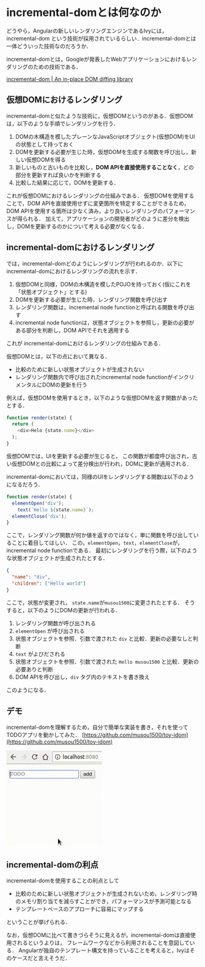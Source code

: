 # incremental-domとは何なのか

どうやら，Angularの新しいレンダリングエンジンであるIvyには，incremental-dom という技術が採用されているらしい．incremental-domとは一体どういった技術なのだろうか．

incremental-domとは，Googleが発表したWebアプリケーションにおけるレンダリングのための技術である．

[incremental-dom | An in-place DOM diffing library](http://google.github.io/incremental-dom/)



## 仮想DOMにおけるレンダリング

incremental-domと似たような技術に，仮想DOMというのがある．仮想DOMは，以下のような手順でレンダリングを行う．

1. DOMの木構造を模したプレーンなJavaScriptオブジェクト(仮想DOM)をUIの状態として持っておく
2. DOMを更新する必要が生じた時，仮想DOMを生成する関数を呼び出し，新しい仮想DOMを得る
3. 新しいものと古いものを比較し，**DOM APIを直接使用することなく**，どの部分を更新すれば良いかを判断する
4. 比較した結果に応じて，DOMを更新する．

これが仮想DOMにおけるレンダリングの仕組みである．
仮想DOMを使用することで，DOM APIを直接使用せずに変更箇所を特定することができるため，DOM APIを使用する箇所は少なく済み，より良いレンダリングのパフォーマンスが得られる．
加えて，アプリケーションの開発者がどのように差分を検出し，DOMを更新するのかについて考える必要がなくなる．



## incremental-domにおけるレンダリング

では，incremental-domどのようにレンダリングが行われるのか．以下にincremental-domにおけるレンダリングの流れを示す．

1. 仮想DOMと同様，DOMの木構造を模したPOJOを持っておく(仮にこれを「状態オブジェクト」とする)
2. DOMを更新する必要が生じた時，レンダリング関数を呼び出す
3. レンダリング関数は，incremental node functionと呼ばれる関数を呼び出す
4. incremental node functionは，状態オブジェクトを参照し，更新の必要がある部分を判断し，DOM APIでそれを適用する

これが incremental-domにおけるレンダリングの仕組みである．

仮想DOMとは，以下の点において異なる．
* 比較のために新しい状態オブジェクトが生成されない
* レンダリング関数内で呼び出されたincremental node functionがインクリメンタルにDOMの更新を行う

例えば，仮想DOMを使用するとき，以下のような仮想DOMを返す関数があったとする．

```javascript
function render(state) {
  return (
    <div>Helo {state.name}</div>
  );
}
```

仮想DOMでは，UIを更新する必要が生じると，
この関数が都度呼び出され，古い仮想DOMとの比較によって差分検出が行われ，DOMに更新が適用される．

incremental-domにおいては，同様のUIをレンダリングする関数は以下のようになるだろう．

```javascript
function render(state) {
  elementOpen('div');
    text(`Hello ${state.name}`);
  elementClose('div');
}
```

ここで，レンダリング関数が何か値を返すのではなく，単に関数を呼び出していることに着目してほしい．
この，`elementOpen`，`text`，`elementClose`が，incremental node functionである．
最初にレンダリングを行う際，以下のような状態オブジェクトが生成されたとする．

```json
{
  "name": "div",
  "children": ["Hello world"]
}
```

ここで，状態が変更され， `state.name`が`musou1500`に変更されたとする．
そうすると，以下のようにDOMの更新が行われる．

1. レンダリング関数が呼び出される
2. `elementOpen` が呼び出される
  1. 状態オブジェクトを参照．引数で渡された `div` と比較．更新の必要なしと判断
3. `text` がよびだされる
  1. 状態オブジェクトを参照．引数で渡された `Hello musou1500` と比較．更新の必要ありと判断
  2. DOM APIを呼び出し，`div` タグ内のテキストを書き換え

このようになる．

## デモ

incremental-domを理解するため，自分で簡単な実装を書き，それを使ってTODOアプリを動かしてみた．
[https://github.com/musou1500/toy-idom](https://github.com/musou1500/toy-idom)

![](./idom-todo-screenshot.gif)


## incremental-domの利点


incremental-domを使用することの利点として

* 比較のために新しい状態オブジェクトが生成されないため，レンダリング時のメモリ割り当てを減らすことができ，パフォーマンスが予測可能となる
* テンプレートベースのアプローチに容易にマップする

ということが挙げられる．

なお，仮想DOMに比べて書きづらそうに見えるが，incremental-domは直接使用されるというよりは，
フレームワークなどから利用されることを意図している．
Angularが独自のテンプレート構文を持っていることを考えると，Ivyはそのケースだと言えそうだ．


